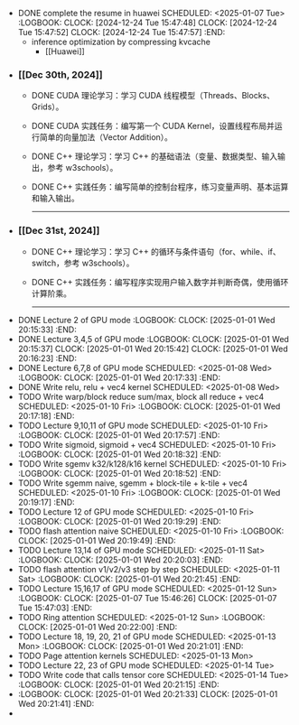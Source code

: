 - DONE complete the resume in huawei
  SCHEDULED: <2025-01-07 Tue>
  :LOGBOOK:
  CLOCK: [2024-12-24 Tue 15:47:48]
  CLOCK: [2024-12-24 Tue 15:47:52]
  CLOCK: [2024-12-24 Tue 15:47:57]
  :END:
	- inference optimization by compressing kvcache
		- [[Huawei]]
- ### **[[Dec 30th, 2024]]**
	- DONE CUDA 理论学习：学习 CUDA 线程模型（Threads、Blocks、Grids）。
	- DONE CUDA 实践任务：编写第一个 CUDA Kernel，设置线程布局并运行简单的向量加法（Vector Addition）。
	- DONE C++ 理论学习：学习 C++ 的基础语法（变量、数据类型、输入输出，参考 w3schools）。
	- DONE C++ 实践任务：编写简单的控制台程序，练习变量声明、基本运算和输入输出。
	  
	  ---
- ### **[[Dec 31st, 2024]]**
	- DONE C++ 理论学习：学习 C++ 的循环与条件语句（for、while、if、switch，参考 w3schools）。
	- DONE C++ 实践任务：编写程序实现用户输入数字并判断奇偶，使用循环计算阶乘。
	  
	  ---
- DONE Lecture 2 of GPU mode
  :LOGBOOK:
  CLOCK: [2025-01-01 Wed 20:15:33]
  :END:
- DONE Lecture 3,4,5 of GPU mode
  :LOGBOOK:
  CLOCK: [2025-01-01 Wed 20:15:37]
  CLOCK: [2025-01-01 Wed 20:15:42]
  CLOCK: [2025-01-01 Wed 20:16:23]
  :END:
- DONE Lecture 6,7,8 of GPU mode
  SCHEDULED: <2025-01-08 Wed>
  :LOGBOOK:
  CLOCK: [2025-01-01 Wed 20:17:33]
  :END:
- DONE Write relu, relu + vec4 kernel
  SCHEDULED: <2025-01-08 Wed>
- TODO Write warp/block reduce sum/max, block all reduce + vec4
  SCHEDULED: <2025-01-10 Fri>
  :LOGBOOK:
  CLOCK: [2025-01-01 Wed 20:17:18]
  :END:
- TODO Lecture 9,10,11 of GPU mode
  SCHEDULED: <2025-01-10 Fri>
  :LOGBOOK:
  CLOCK: [2025-01-01 Wed 20:17:57]
  :END:
- TODO Write sigmoid, sigmoid + vec4
  SCHEDULED: <2025-01-10 Fri>
  :LOGBOOK:
  CLOCK: [2025-01-01 Wed 20:18:32]
  :END:
- TODO Write sgemv k32/k128/k16 kernel
  SCHEDULED: <2025-01-10 Fri>
  :LOGBOOK:
  CLOCK: [2025-01-01 Wed 20:18:52]
  :END:
- TODO Write sgemm naive, sgemm + block-tile + k-tile + vec4
  SCHEDULED: <2025-01-10 Fri>
  :LOGBOOK:
  CLOCK: [2025-01-01 Wed 20:19:17]
  :END:
- TODO Lecture 12 of GPU mode
  SCHEDULED: <2025-01-10 Fri>
  :LOGBOOK:
  CLOCK: [2025-01-01 Wed 20:19:29]
  :END:
- TODO flash attention naive
  SCHEDULED: <2025-01-10 Fri>
  :LOGBOOK:
  CLOCK: [2025-01-01 Wed 20:19:49]
  :END:
- TODO Lecture 13,14 of GPU mode
  SCHEDULED: <2025-01-11 Sat>
  :LOGBOOK:
  CLOCK: [2025-01-01 Wed 20:20:03]
  :END:
- TODO flash attention v1/v2/v3 step by step
  SCHEDULED: <2025-01-11 Sat>
  :LOGBOOK:
  CLOCK: [2025-01-01 Wed 20:21:45]
  :END:
- TODO Lecture 15,16,17 of GPU mode
  SCHEDULED: <2025-01-12 Sun>
  :LOGBOOK:
  CLOCK: [2025-01-07 Tue 15:46:26]
  CLOCK: [2025-01-07 Tue 15:47:03]
  :END:
- TODO Ring attention
  SCHEDULED: <2025-01-12 Sun>
  :LOGBOOK:
  CLOCK: [2025-01-01 Wed 20:22:00]
  :END:
- TODO Lecture 18, 19, 20, 21 of GPU mode
  SCHEDULED: <2025-01-13 Mon>
  :LOGBOOK:
  CLOCK: [2025-01-01 Wed 20:21:01]
  :END:
- TODO Page attention kernels
  SCHEDULED: <2025-01-13 Mon>
- TODO Lecture 22, 23 of GPU mode
  SCHEDULED: <2025-01-14 Tue>
- TODO Write code that calls tensor core
  SCHEDULED: <2025-01-14 Tue>
  :LOGBOOK:
  CLOCK: [2025-01-01 Wed 20:21:15]
  :END:
- :LOGBOOK:
  CLOCK: [2025-01-01 Wed 20:21:33]
  CLOCK: [2025-01-01 Wed 20:21:41]
  :END:
-